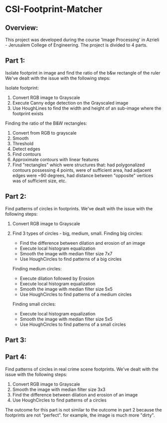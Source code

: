 # CSI-Footprint-Matcher

## Overview:
This project was developed during the course 'Image Processing' in Azrieli - Jerusalem College of Engineering.
The project is divided to 4 parts.


## Part 1:
Isolate footprint in image and find the ratio of the b&w rectangle of the ruler
We've dealt with the issue with the following steps:

Isolate footprint:
1. Convert RGB image to Grayscale
2. Execute Canny edge detection on the Grayscaled image
3. Use HoughLines to find the width and height of an sub-image where the footprint exists

Finding the ratio of the B&W rectangles:
1. Convert from RGB to grayscale
2. Smooth
3. Threshold
4. Detect edges
5. Find contours
6. Approximate contours with linear features
7. Find "rectangles" which were structures that: had polygonalized contours possessing 4 points, were of sufficient area, had adjacent edges were ~90 degrees, had distance between "opposite" vertices was of sufficient size, etc.


## Part 2:
Find patterns of circles in footprints.
We've dealt with the issue with the following steps:
1. Convert RGB image to Grayscale
2. Find 3 types of circles - big, medium, small.
    Finding big circles:
    * Find the difference between dilation and erosion of an image
    * Execute local histogram equalization
    * Smooth the image with median filter size 7x7
    * Use HoughCircles to find patterns of a big circles

    Finding medium circles:
    * Execute dilation followed by Erosion
    * Execute local histogram equalization
    * Smooth the image with median filter size 5x5
    * Use HoughCircles to find patterns of a medium circles

    Finding small circles:
    * Execute local histogram equalization
    * Smooth the image with median filter size 5x5
    * Use HoughCircles to find patterns of a small circles


## Part 3:



## Part 4:
Find patterns of circles in real crime scene footprints.
We've dealt with the issue with the following steps:
1. Convert RGB image to Grayscale
2. Smooth the image with median filter size 3x3
3. Find the difference between dilation and erosion of an image
4. Use HoughCircles to find patterns of a circles

The outcome for this part is not similar to the outcome in part 2 because the footprints are not "perfect". for example, the image is much more "dirty".